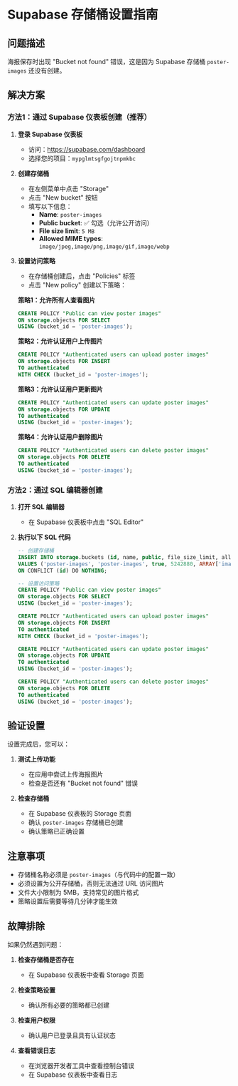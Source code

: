 # Supabase 存储桶设置指南

## 问题描述
海报保存时出现 "Bucket not found" 错误，这是因为 Supabase 存储桶 `poster-images` 还没有创建。

## 解决方案

### 方法1：通过 Supabase 仪表板创建（推荐）

1. **登录 Supabase 仪表板**
   - 访问：https://supabase.com/dashboard
   - 选择您的项目：`mypglmtsgfgojtnpmkbc`

2. **创建存储桶**
   - 在左侧菜单中点击 "Storage"
   - 点击 "New bucket" 按钮
   - 填写以下信息：
     - **Name**: `poster-images`
     - **Public bucket**: ✅ 勾选（允许公开访问）
     - **File size limit**: `5 MB`
     - **Allowed MIME types**: `image/jpeg,image/png,image/gif,image/webp`

3. **设置访问策略**
   - 在存储桶创建后，点击 "Policies" 标签
   - 点击 "New policy" 创建以下策略：

   **策略1：允许所有人查看图片**
   ```sql
   CREATE POLICY "Public can view poster images"
   ON storage.objects FOR SELECT
   USING (bucket_id = 'poster-images');
   ```

   **策略2：允许认证用户上传图片**
   ```sql
   CREATE POLICY "Authenticated users can upload poster images"
   ON storage.objects FOR INSERT
   TO authenticated
   WITH CHECK (bucket_id = 'poster-images');
   ```

   **策略3：允许认证用户更新图片**
   ```sql
   CREATE POLICY "Authenticated users can update poster images"
   ON storage.objects FOR UPDATE
   TO authenticated
   USING (bucket_id = 'poster-images');
   ```

   **策略4：允许认证用户删除图片**
   ```sql
   CREATE POLICY "Authenticated users can delete poster images"
   ON storage.objects FOR DELETE
   TO authenticated
   USING (bucket_id = 'poster-images');
   ```

### 方法2：通过 SQL 编辑器创建

1. **打开 SQL 编辑器**
   - 在 Supabase 仪表板中点击 "SQL Editor"

2. **执行以下 SQL 代码**
   ```sql
   -- 创建存储桶
   INSERT INTO storage.buckets (id, name, public, file_size_limit, allowed_mime_types)
   VALUES ('poster-images', 'poster-images', true, 5242880, ARRAY['image/jpeg', 'image/png', 'image/gif', 'image/webp'])
   ON CONFLICT (id) DO NOTHING;

   -- 设置访问策略
   CREATE POLICY "Public can view poster images"
   ON storage.objects FOR SELECT
   USING (bucket_id = 'poster-images');

   CREATE POLICY "Authenticated users can upload poster images"
   ON storage.objects FOR INSERT
   TO authenticated
   WITH CHECK (bucket_id = 'poster-images');

   CREATE POLICY "Authenticated users can update poster images"
   ON storage.objects FOR UPDATE
   TO authenticated
   USING (bucket_id = 'poster-images');

   CREATE POLICY "Authenticated users can delete poster images"
   ON storage.objects FOR DELETE
   TO authenticated
   USING (bucket_id = 'poster-images');
   ```

## 验证设置

设置完成后，您可以：

1. **测试上传功能**
   - 在应用中尝试上传海报图片
   - 检查是否还有 "Bucket not found" 错误

2. **检查存储桶**
   - 在 Supabase 仪表板的 Storage 页面
   - 确认 `poster-images` 存储桶已创建
   - 确认策略已正确设置

## 注意事项

- 存储桶名称必须是 `poster-images`（与代码中的配置一致）
- 必须设置为公开存储桶，否则无法通过 URL 访问图片
- 文件大小限制为 5MB，支持常见的图片格式
- 策略设置后需要等待几分钟才能生效

## 故障排除

如果仍然遇到问题：

1. **检查存储桶是否存在**
   - 在 Supabase 仪表板中查看 Storage 页面

2. **检查策略设置**
   - 确认所有必要的策略都已创建

3. **检查用户权限**
   - 确认用户已登录且具有认证状态

4. **查看错误日志**
   - 在浏览器开发者工具中查看控制台错误
   - 在 Supabase 仪表板中查看日志